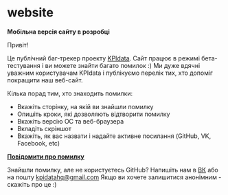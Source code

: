 # website

**Мобільна версія сайту в розробці**

Привіт!

Це публічний баг-трекер проекту [KPIdata](http://kpidata.org). 
Сайт працює в режимі бета-тестування і ви можете знайти багато помилок :)
Ми дуже вдячні уважним користувачам KPIdata i публікуємо перелік тих, хто допоміг покращити наш веб-сайт.

Кілька порад тим, хто знаходить помилки:

* Вкажіть сторінку, на якій ви знайшли помилку
* Опишіть кроки, які дозволяють відтворити помилку
* Вкажіть версію ОС та веб-браузера
* Вкладіть скріншот
* Вкажіть, як вас назвати і надайте активне посилання (GitHub, VK, Facebook, etc)

**[Повідомити про помилку](https://github.com/kpidata/website/issues/new)**

Знайшли помилку, але не користуєтесь GitHub? 
Напишіть нам в [ВК](vk.me/kpidata) або на пошту kpidatahq@gmail.com
Якщо ви хочете залишитися анонімним - скажіть про це :)

